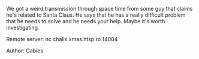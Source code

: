 We got a weird transmission through space time from some guy that claims he's related to Santa Claus. He says that he has a really difficult problem that he needs to solve and he needs your help. Maybe it's worth investigating.

Remote server: nc challs.xmas.htsp.ro 14004

Author: Gabies
